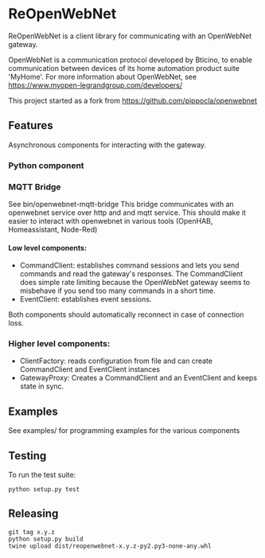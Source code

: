 # ReOpenWebNet

ReOpenWebNet is a client library for communicating with an OpenWebNet gateway.

OpenWebNet is a communication protocol developed by Bticino, to enable communication between devices of its home automation product suite 'MyHome'.  For more information about OpenWebNet, see https://www.myopen-legrandgroup.com/developers/

This project started as a fork from https://github.com/pippocla/openwebnet

## Features

Asynchronous components for interacting with the gateway.

### Python component

### MQTT Bridge

See bin/openwebnet-mqtt-bridge
This bridge communicates with an openwebnet service over http and and mqtt service.
This should make it easier to interact with openwebnet in various tools (OpenHAB, Homeassistant, Node-Red)

#### Low level components:
  - CommandClient: establishes command sessions and lets you send commands and read the gateway's responses.  The CommandClient does simple rate limiting because the OpenWebNet gateway seems to misbehave if you send too many commands in a short time.
  - EventClient: establishes event sessions.

Both components should automatically reconnect in case of connection loss.

### Higher level components:
 - ClientFactory: reads configuration from file and can create CommandClient and EventClient instances
 - GatewayProxy: Creates a CommandClient and an EventClient and keeps state in sync.

## Examples

See examples/ for programming examples for the various components

## Testing

To run the test suite:

    python setup.py test

## Releasing

    git tag x.y.z
    python setup.py build
    twine upload dist/reopenwebnet-x.y.z-py2.py3-none-any.whl
